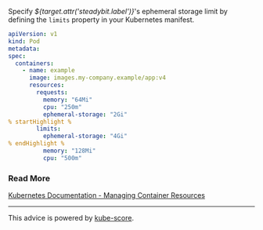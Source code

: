 Specify *${target.attr('steadybit.label')}*&apos;s ephemeral storage limit by defining the `limits` property in your Kubernetes manifest.

```yaml
apiVersion: v1
kind: Pod
metadata:
spec:
  containers:
    - name: example
      image: images.my-company.example/app:v4
      resources:
        requests:
          memory: "64Mi"
          cpu: "250m"
          ephemeral-storage: "2Gi"
% startHighlight %
        limits:
          ephemeral-storage: "4Gi"
% endHighlight %
          memory: "128Mi"
          cpu: "500m"

```

### Read More
[Kubernetes Documentation - Managing Container Resources](https://kubernetes.io/docs/concepts/configuration/manage-resources-containers/#local-ephemeral-storage)

---
This advice is powered by [kube-score](https://kube-score.com/).
